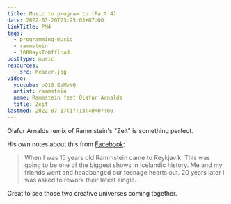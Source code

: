 ```yaml
---
title: Music to program to (Part 4)
date: 2022-03-20T23:25:03+07:00
linkTitle: PM4
tags:
  - programming-music
  - rammstein
  - 100DaysToOffload
posttype: music
resources:
  - src: header.jpg
video:
  youtube: oQ10_EzMvtQ
  artist: rammstein
  name: Rammstein feat Ólafur Arnalds
  title: Zeit
lastmod: 2022-07-17T17:13:40+07:00
---
```


Ólafur Arnalds remix of Rammstein's "Zeit" is something perfect.

His own notes about this from [Facebook](https://www.facebook.com/olafurarnalds/posts/506424670842393):

> When I was 15 years old Rammstein came to Reykjavík. This was going to be one of the biggest shows in Icelandic history. Me and my friends went and headbanged our teenage hearts out. 20 years later I was asked to rework their latest single.

Great to see those two creative universes coming together.
